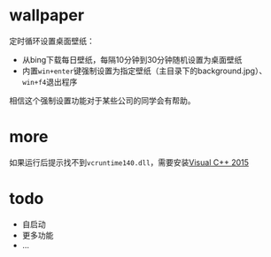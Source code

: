# wallpaper
定时循环设置桌面壁纸：

* 从bing下载每日壁纸，每隔10分钟到30分钟随机设置为桌面壁纸
* 内置`win+enter`键强制设置为指定壁纸（主目录下的background.jpg）、`win+f4`退出程序

相信这个强制设置功能对于某些公司的同学会有帮助。

# more
如果运行后提示找不到`vcruntime140.dll`，需要安装[Visual C++ 2015](http://www.microsoft.com/en-us/download/details.aspx?id=48145)

# todo
* 自启动
* 更多功能
* ...